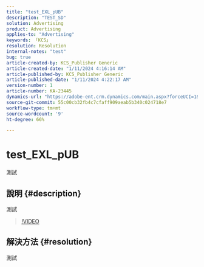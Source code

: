 ```yaml
---
title: "test_EXL_pUB"
description: "TEST_SD"
solution: Advertising
product: Advertising
applies-to: "Advertising"
keywords: 「KCS」
resolution: Resolution
internal-notes: "test"
bug: true
article-created-by: KCS_Publisher Generic
article-created-date: "1/11/2024 4:16:14 AM"
article-published-by: KCS_Publisher Generic
article-published-date: "1/11/2024 4:22:17 AM"
version-number: 1
article-number: KA-23445
dynamics-url: "https://adobe-ent.crm.dynamics.com/main.aspx?forceUCI=1&pagetype=entityrecord&etn=knowledgearticle&id=c11b5323-38b0-ee11-a569-6045bd0061cb"
source-git-commit: 55c00cb32fb4c7cfaff909aeab5b340c024718e7
workflow-type: tm+mt
source-wordcount: '9'
ht-degree: 66%

---
```


# test_EXL_pUB


測試

## 說明 {#description}

測試

>[!VIDEO](https://video.tv.adobe.com/v/18696?quality=9&amp;learn=on)




## 解決方法 {#resolution}


測試
